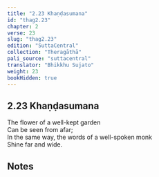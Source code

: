```yaml
---
title: "2.23 Khaṇḍasumana"
id: "thag2.23"
chapter: 2
verse: 23
slug: "thag2.23"
edition: "SuttaCentral"
collection: "Theragāthā"
pali_source: "suttacentral"
translator: "Bhikkhu Sujato"
weight: 23
bookHidden: true
---
```


## 2.23 Khaṇḍasumana  

The flower of a well-kept garden  
Can be seen from afar;  
In the same way, the words of a well-spoken monk  
Shine far and wide.

## Notes